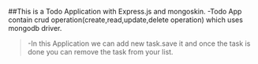 ##This is a Todo Application with Express.js and mongoskin.
-Todo App contain crud operation(create,read,update,delete operation) which uses mongodb driver.
>-In this Application we can add new task.save it and once the task is done you can remove the task from your list.
